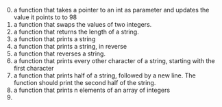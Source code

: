 0. a function that takes a pointer to an int as parameter and updates the value it points to to 98
1. a function that swaps the values of two integers.
2. a function that returns the length of a string.
3. a function that prints a string
4. a function that prints a string, in reverse
5. a function that reverses a string.
6. a function that prints every other character of a string, starting with the first character
7. a function that prints half of a string, followed by a new line. The function should print the second half of the string.
8. a function that prints n elements of an array of integers
9.  
